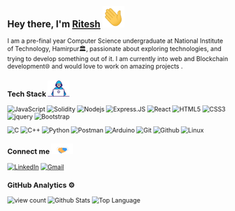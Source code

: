 ## Hey there, I'm <a href="https://ritcode.github.io" target="_blank">Ritesh</a>  <img src="https://raw.githubusercontent.com/ritcode/ritcode/main/Hi.gif" width=50px >

I am a pre-final year Computer Science undergraduate at National Institute of Technology, Hamirpur🏛, passionate about exploring technologies, and trying to develop something out of it. I am currently into web and Blockchain development🌐 and would love to work on amazing projects .



### Tech Stack  <img src="https://raw.githubusercontent.com/ritcode/ritcode/main/Developer.gif" width=50px >

<img alt="JavaScript" height="20px" src="https://img.shields.io/badge/-JavaScript-black?style=flat-square&logo=javascript"/> <img alt="Solidity" height="20px" src="https://img.shields.io/badge/Solidity-e6e6e6?style=for-the-badge&logo=solidity&logoColor=black"/> <img alt="Nodejs" height="20px" src="https://img.shields.io/badge/-Nodejs-black?style=flat-square&logo=Node.js"/> <img alt="Express.JS" height="20px" src="https://img.shields.io/badge/-Express.JS-c7b198?style=plastic&logo=Express.JS"/> <img alt="React" height="20px" src="https://img.shields.io/badge/-React-black?style=flat-square&logo=react"/> <img alt="HTML5" height="20px" src="https://img.shields.io/badge/-HTML5-E34F26?style=flat-square&logo=html5&logoColor=white"/> <img alt="CSS3" height="20px" src="https://img.shields.io/badge/-CSS3-1572B6?style=flat-square&logo=css3"/> <img alt="jquery" height="20px" src="https://img.shields.io/badge/jQuery-0769AD?style=for-the-badge&logo=jquery&logoColor=white"/> <img alt="Bootstrap" height="20px" src="https://img.shields.io/badge/-Bootstrap-563D7C?style=flat-square&logo=bootstrap"/> 

<img alt="C" height="20px" src="https://img.shields.io/badge/c-%2300599C.svg?style=for-the-badge&logo=c&logoColor=white"/> <img alt="C++" src="https://img.shields.io/badge/-C++-00599C?style=flat-square&logo=c"/> <img height="20px" alt="Python" src="https://img.shields.io/badge/Python-3776AB?style=for-the-badge&logo=python&logoColor=white"/> <img height="20px" alt="Postman" src="https://img.shields.io/badge/Postman-black?style=flat-square&logo=postman"/> <img height="20px" alt="Arduino" src="https://img.shields.io/badge/Arduino-black?style=flat-square&logo=arduino"/> <img height="20px" alt="Git" src="https://img.shields.io/badge/-Git-black?style=flat-square&logo=git"/> <img height="20px" alt="Github" src="https://img.shields.io/badge/-GitHub-181717?style=flat-square&logo=github"/> <img height="20px" alt="Linux" src="https://img.shields.io/badge/Linux-black?style=flat-square&logo=linux"/>



### Connect me  <img src="https://raw.githubusercontent.com/ritcode/ritcode/main/Handshake.gif" width=50px >

<a href="https://www.linkedin.com/in/ritcode" target="_blank"><img alt="LinkedIn" height="20px" src="https://img.shields.io/badge/-LinkedIn-0077B5?style=flat-square&logo=Linkedin&logoColor=white"></a>
<a href="mailto:riteshshawk.rk@gmail.com" target="_blank"><img alt="Gmail" height="20px" src="https://img.shields.io/badge/Gmail-D14836?style=for-the-badge&logo=gmail&logoColor=white"></a>





### GitHub Analytics  ⚙️

<img alt="view count" src="https://komarev.com/ghpvc/?username=ritcode&style=plastic">

<img alt = "Github Stats" src="https://github-readme-stats.vercel.app/api?username=ritcode&show_icons=true&count_private=true&hide=issues,stars&hide_border=true&title_color=5391FE&theme=tokyonight">

<img alt = "Top Language" src="https://github-readme-stats.vercel.app/api/top-langs/?username=ritcode&hide=python,sass&hide_border=true&layout=compact">

<!-- - for future references
<img alt="Firebase" height="20px" src="https://img.shields.io/badge/firebase-ffca28?style=for-the-badge&logo=firebase&logoColor=white"/> <img alt="MongoDB" height="20px" src="https://img.shields.io/badge/-MongoDB-black?style=flat-square&logo=mongodb"/>
![Java](https://img.shields.io/badge/-java-3f4441?style=plastic&logo=java)   
![Python](https://img.shields.io/badge/-Python-8fcfd1?style=plastic&logo=Python) 
![MySQL](https://img.shields.io/badge/-MySQL-black?style=flat-square&logo=mysql)   
![Heroku](https://img.shields.io/badge/-Heroku-430098?style=flat-square&logo=heroku) 
![Shell](https://img.shields.io/badge/-Shell-blasck?style=plastic&logo=Shell)  
[![Gmail](https://img.shields.io/badge/Gmail-D14836?style=for-the-badge&logo=gmail&logoColor=white)](mailto:riteshshawk.rk@gmail.com) 
- 🌱 Currently learning & Working  : ![React](https://img.shields.io/badge/-React-black?style=flat-square&logo=react)  ![Express.JS](https://img.shields.io/badge/-Express.JS-c7b198?style=plastic&logo=Express.JS)  
-->
